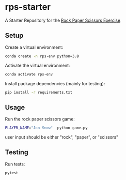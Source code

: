 # rps-starter

A Starter Repository for the [Rock Paper Scissors Exercise](https://github.com/prof-rossetti/intro-to-python/blob/main/exercises/rock-paper-scissors/README.md).

## Setup

Create a virtual environment:

```sh
conda create -n rps-env python=3.8
```

Activate the virtual environment:

```sh
conda activate rps-env
```

Install package dependencies (mainly for testing):

```sh
pip install -r requirements.txt
```

## Usage

Run the rock paper scissors game:

```sh
PLAYER_NAME="Jon Snow"  python game.py
```
user input should be either "rock", "paper", or "scissors"
## Testing

Run tests:

```sh
pytest
```
